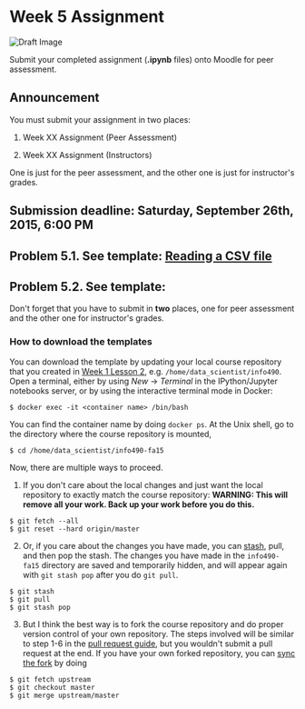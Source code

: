 # Week 5 Assignment

![Draft Image](../images/Draft_Version_picture.png)

Submit your completed assignment (**.ipynb** files) onto Moodle for peer assessment.

## Announcement

You must submit your assignment in two places:

1. Week XX Assignment (Peer Assessment)

2. Week XX Assignment (Instructors)

One is just for the peer assessment, and the other one is just for instructor's grades.

## Submission deadline: Saturday, September 26th, 2015, 6:00 PM

## Problem 5.1. See template: [Reading a CSV file](fileio.ipynb)

## Problem 5.2. See template: []()

Don't forget that you have to submit in **two** places, one for peer assessment and the other one for instructor's grades.

### How to download the templates

You can download the template by updating your local course repository that you created in [Week 1 Lesson 2](https://github.com/UI-DataScience/info490-fa15/blob/master/Week1/lesson2.md), e.g. `/home/data_scientist/info490`. Open a terminal, either by using _New_ -> _Terminal_ in the IPython/Jupyter notebooks server, or by using the interactive terminal mode in Docker:

```shell
$ docker exec -it <container name> /bin/bash
```

You can find the container name by doing `docker ps`. At the Unix shell, go to the directory where the course repository is mounted,

```shell
$ cd /home/data_scientist/info490-fa15
```

Now, there are multiple ways to proceed.

1. If you don't care about the local changes and just want the local repository to exactly match the course repository:
 **WARNING: This will remove all your work. Back up your work before you do this.**
 ```shell
 $ git fetch --all
 $ git reset --hard origin/master
 ```

2. Or, if you care about the changes you have made, you can [stash](https://git-scm.com/book/en/v1/Git-Tools-Stashing), pull, and then pop the stash. The changes you have made in the `info490-fa15` directory are saved and temporarily hidden, and will appear again with `git stash pop` after you do `git pull`.
 ```shell
 $ git stash
 $ git pull
 $ git stash pop
 ```

3. But I think the best way is to fork the course repository and do proper version control of your own repository. The steps involved will be similar to step 1-6 in the [pull request guide](https://github.com/UI-DataScience/info490-fa15/blob/master/CONTRIBUTING.md), but you wouldn't submit a pull request at the end. If you have your own forked repository, you can [sync the fork](https://help.github.com/articles/syncing-a-fork/) by doing
 ```shell
 $ git fetch upstream
 $ git checkout master
 $ git merge upstream/master
 ```
